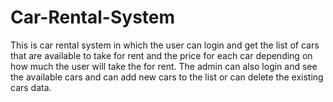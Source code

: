 # Car-Rental-System
This is car rental system in which the user can login and get the list of cars that are available to take for rent and the price for each car depending on how much the user will take the for rent. The admin can also login and see the available cars and can add new cars to the list or can delete the existing cars data. 
